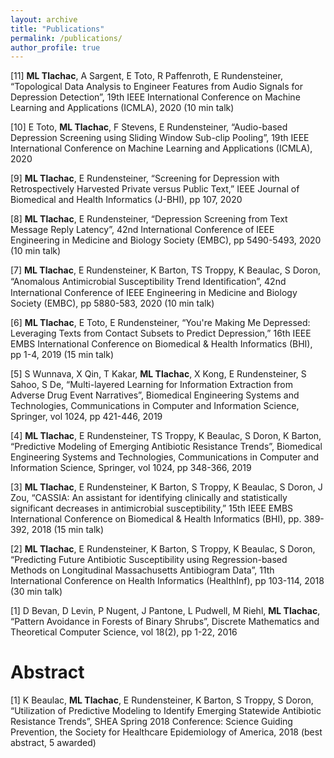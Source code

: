 ```yaml
---
layout: archive
title: "Publications"
permalink: /publications/
author_profile: true
---
```


[11] **ML Tlachac**, A Sargent, E Toto, R Paffenroth, E Rundensteiner, “Topological Data Analysis to Engineer Features from Audio Signals for Depression Detection”, 19th IEEE International Conference on Machine Learning and Applications (ICMLA), 2020 (10 min talk)

[10] E Toto, **ML Tlachac**, F Stevens, E Rundensteiner, “Audio-based Depression Screening using Sliding Window Sub-clip Pooling”, 19th IEEE International Conference on Machine Learning and Applications (ICMLA), 2020
  
[9] **ML Tlachac**, E Rundensteiner, “Screening for Depression with Retrospectively Harvested Private versus Public Text,” IEEE Journal of Biomedical and Health Informatics (J-BHI), pp 107, 2020

[8] **ML Tlachac**, E Rundensteiner, “Depression Screening from Text Message Reply Latency”, 42nd International Conference of IEEE Engineering in Medicine and Biology Society (EMBC), pp 5490-5493, 2020 (10 min talk)

[7] **ML Tlachac**, E Rundensteiner, K Barton, TS Troppy, K Beaulac, S Doron, “Anomalous Antimicrobial Susceptibility Trend Identiﬁcation”, 42nd International Conference of IEEE Engineering in Medicine and Biology Society (EMBC), pp 5880-583, 2020 (10 min talk)

[6] **ML Tlachac**, E Toto, E Rundensteiner, “You're Making Me Depressed: Leveraging Texts from Contact Subsets to Predict Depression,” 16th IEEE EMBS International Conference on Biomedical & Health Informatics (BHI), pp 1-4, 2019 (15 min talk)

[5] S Wunnava, X Qin, T Kakar, **ML Tlachac**, X Kong, E Rundensteiner, S Sahoo, S De, “Multi-layered Learning for Information Extraction from Adverse Drug Event Narratives”, Biomedical Engineering Systems and Technologies, Communications in Computer and Information Science, Springer, vol 1024, pp 421-446, 2019

[4] **ML Tlachac**, E Rundensteiner, TS Troppy, K Beaulac, S Doron, K Barton, “Predictive Modeling of Emerging Antibiotic Resistance Trends”, Biomedical Engineering Systems and Technologies, Communications in Computer and Information Science, Springer, vol 1024, pp 348-366, 2019

[3] **ML Tlachac**, E Rundensteiner, K Barton, S Troppy, K Beaulac, S Doron, J Zou, “CASSIA: An assistant for identifying clinically and statistically significant decreases in antimicrobial susceptibility,” 15th IEEE EMBS International Conference on Biomedical & Health Informatics (BHI), pp. 389-392, 2018 (15 min talk)

[2] **ML Tlachac**, E Rundensteiner, K Barton, S Troppy, K Beaulac, S Doron, “Predicting Future Antibiotic Susceptibility using Regression-based Methods on Longitudinal Massachusetts Antibiogram Data”, 11th International Conference on Health Informatics (HealthInf), pp 103-114, 2018 (30 min talk)

[1] D Bevan, D Levin, P Nugent, J Pantone, L Pudwell, M Riehl, **ML Tlachac**, “Pattern Avoidance in Forests of Binary Shrubs”, Discrete Mathematics and Theoretical Computer Science, vol 18(2), pp 1-22, 2016

# Abstract

[1] K Beaulac, **ML Tlachac**, E Rundensteiner, K Barton, S Troppy, S Doron, “Utilization of  Predictive Modeling to Identify Emerging Statewide Antibiotic Resistance Trends”, SHEA Spring 2018 Conference: Science Guiding Prevention, the Society for Healthcare Epidemiology of America, 2018 (best abstract, 5 awarded)
